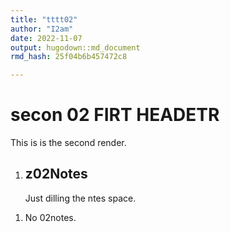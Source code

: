 ```yaml
---
title: "tttt02"
author: "I2am"
date: 2022-11-07
output: hugodown::md_document
rmd_hash: 25f04b6b457472c8

---
```


secon 02 FIRT HEADETR
=====================

This is is the second render.

1.  z02Notes
    --------

    Just dilling the ntes space.

<!-- -->

1.  No 02notes.

